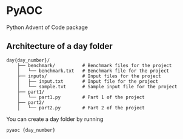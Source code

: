 # PyAOC
Python Advent of Code package

## Architecture of a day folder
```text
day{day_number}/
    ├── benchmark/          # Benchmark files for the project
    │   └── benchmark.txt   # Benchmark file for the project   
    ├── inputs/             # Input files for the project
    │   ├── input.txt       # Input file for the project
    │   └── sample.txt      # Sample input file for the project    
    ├── part1/
    │   └── part1.py        # Part 1 of the project
    ├── part2/
    │   └── part2.py        # Part 2 of the project
```
You can create a day folder by running 

```bash
pyaoc {day_number}
```

